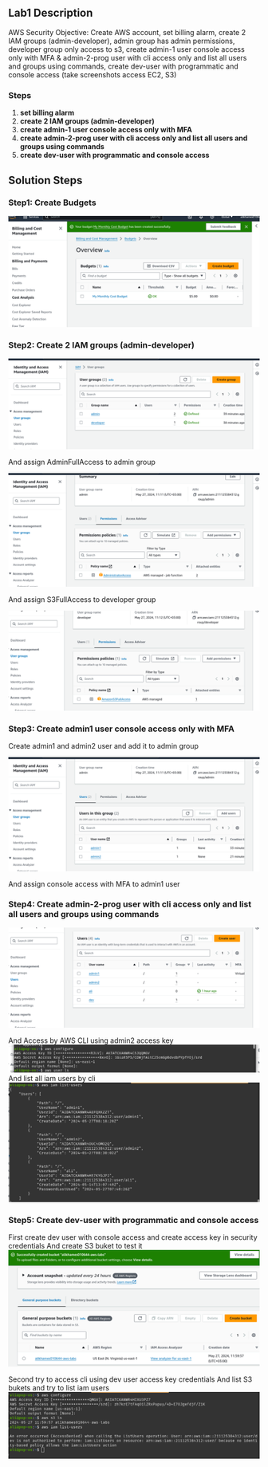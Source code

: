 ## Lab1 Description 

AWS Security Objective: Create AWS account, set billing alarm, create 2 IAM groups (admin-developer), admin group has admin permissions, developer group only access to s3, create admin-1 user console access only with MFA & admin-2-prog user with cli access only and list all users and groups using commands, create dev-user with programmatic and console access (take screenshots access EC2, S3)

### Steps 
1. **set billing alarm**
2. **create 2 IAM groups (admin-developer)**
3. **create admin-1 user console access only with MFA**
4. **create admin-2-prog user with cli access only and list all users and groups using commands**
5. **create dev-user with programmatic and console access**

## Solution Steps
### Step1: Create Budgets
![](https://github.com/AliKhamed/ivolve_labs/blob/main/aws/lab1/screenshots/billcost.png)

### Step2: Create 2 IAM groups (admin-developer)
![](https://github.com/AliKhamed/ivolve_labs/blob/main/aws/lab1/screenshots/lab1.1.png)

   And assign AdminFullAccess to admin group

![](https://github.com/AliKhamed/ivolve_labs/blob/main/aws/lab1/screenshots/lab1.3.png)

  And assign S3FullAccess to developer group

![](https://github.com/AliKhamed/ivolve_labs/blob/main/aws/lab1/screenshots/lab1.4.png)

### Step3: Create admin1 user console access only with MFA
  Create admin1 and admin2 user and add it to admin group

![](https://github.com/AliKhamed/ivolve_labs/blob/main/aws/lab1/screenshots/lab1.2.png)

  And assign console access with MFA to admin1 user

### Step4: Create admin-2-prog user with cli access only and list all users and groups using commands
  ![](https://github.com/AliKhamed/ivolve_labs/blob/main/aws/lab1/screenshots/users.png)
  
  And Access by AWS CLI using admin2 access key
  ![](https://github.com/AliKhamed/ivolve_labs/blob/main/aws/lab1/screenshots/admin1.png)
  And list all iam users by cli
  ![](https://github.com/AliKhamed/ivolve_labs/blob/main/aws/lab1/screenshots/admin1.1.png)

### Step5: Create dev-user with programmatic and console access

  First create dev user with console access and create access key in security credentials
  And create S3 buket to test it
  ![](https://github.com/AliKhamed/ivolve_labs/blob/main/aws/lab1/screenshots/dev1.1.png)

  Second try to access cli using dev user access key credentials
  And list S3 bukets and try to list iam users 
  ![](https://github.com/AliKhamed/ivolve_labs/blob/main/aws/lab1/screenshots/dev2.png)

